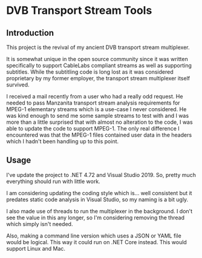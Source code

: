 # DVB Transport Stream Tools

## Introduction

This project is the revival of my ancient DVB transport stream multiplexer.

It is somewhat unique in the open source community since it was written specifically to support CableLabs compliant streams as well as supporting
subtitles. While the subtitling code is long lost as it was considered proprietary by my former employer, the transport stream multiplexer itself
survived.

I received a mail recently from a user who had a really odd request. He needed to pass Manzanita transport stream analysis requirements for
MPEG-1 elementary streams which is a use-case I never considered. He was kind enough to send me some sample streams to test with and I was more than
a little surprised that with almost no alteration to the code, I was able to update the code to support MPEG-1. The only real difference I encountered
was that the MPEG-1 files contained user data in the headers which I hadn't been handling up to this point.

## Usage

I've update the project to .NET 4.72 and Visual Studio 2019. So, pretty much everything should run with little work.

I am considering updating the coding style which is... well consistent but it predates static code analysis in Visual Studio, so my naming is a bit ugly.

I also made use of threads to run the multiplexer in the background. I don't see the value in this any longer, so I'm considering removing the thread which
simply isn't needed.

Also, making a command line version which uses a JSON or YAML file would be logical. This way it could run on .NET Core instead. This would support Linux and Mac.
